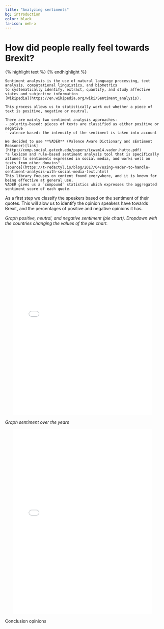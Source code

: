 ```yaml
---
title: "Analyzing sentiments"
bg: introduction
color: black
fa-icon: meh-o
---
```


# How did people really feel towards Brexit? 

{% highlight text %}
{% endhighlight %}

```
Sentiment analysis is the use of natural language processing, text analysis, computational linguistics, and biometrics
to systematically identify, extract, quantify, and study affective states and subjective information
[Wikipedia](https://en.wikipedia.org/wiki/Sentiment_analysis). 

This process allows us to statistically work out whether a piece of text is positive, negative or neutral. 

There are mainly two sentiment analysis approaches:
- polarity-based: pieces of texts are classified as either positive or negative
- valence-based: the intensity of the sentiment is taken into account

We decided to use **VADER** (Valence Aware Dictionary and sEntiment Reasoner)[link](http://comp.social.gatech.edu/papers/icwsm14.vader.hutto.pdf)
"a lexicon and rule-based sentiment analysis tool that is specifically attuned to sentiments expressed in social media, and works well on texts from other domains". 
[source](https://t-redactyl.io/blog/2017/04/using-vader-to-handle-sentiment-analysis-with-social-media-text.html) 
This library focuses on content found everywhere, and it is known for being effective at general use. 
VADER gives us a `compound` statistics which expresses the aggregated sentiment score of each quote.
```

As a first step we classify the speakers based on the sentiment of their quotes. This will alow us to identify the opinion speakers have towards Brexit, and the percentages of positive and negative opinions it has.

*Graph positive, neutral, and negative sentiment (pie chart). Dropdown with the countries changing the values of the pie chart.*
<p align="center">
  <iframe style="margin:auto;display:block;" src="assets/fig_speaker_countries.html" width="90%" height="600" frameborder="0" style="border:0" allowfullscreen></iframe>
</p>

*Graph sentiment over the years*
<p align="center">
  <iframe style="margin:auto;display:block;" src="assets/fig_sentiment_years.html" width="90%" height="600" frameborder="0" style="border:0" allowfullscreen></iframe>
</p>

Conclusion opinions

